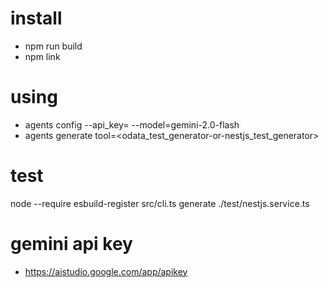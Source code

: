 # install
- npm run build 
- npm link

# using
- agents config --api_key=<api-key> --model=gemini-2.0-flash
- agents generate <file> tool=<odata_test_generator-or-nestjs_test_generator>

# test
node --require esbuild-register src/cli.ts generate ./test/nestjs.service.ts

# gemini api key
- https://aistudio.google.com/app/apikey 




